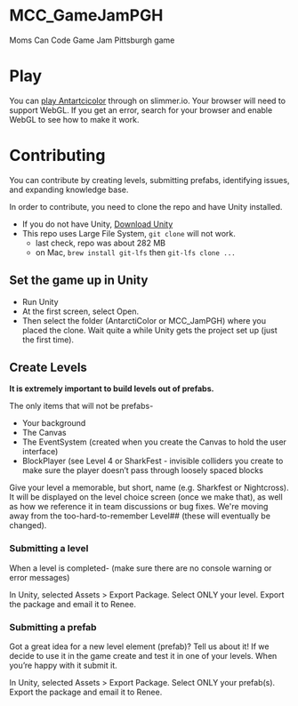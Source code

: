 ﻿# MCC_GameJamPGH
Moms Can Code Game Jam Pittsburgh game

# Play
You can [play Antartcicolor](https://simmer.io/@rlahoff/antarcticolor) through on slimmer.io. Your browser will need to support WebGL. If you get an error, search for your browser and enable WebGL to see how to make it work.

# Contributing
You can contribute by creating levels, submitting prefabs, identifying issues, and expanding knowledge base.

In order to contribute, you need to clone the repo and have Unity installed.

* If you do not have Unity, [Download Unity](https://store.unity.com/download?ref=personal)
* This repo uses Large File System, `git clone` will not work.
  - last check, repo was about 282 MB
  - on Mac, `brew install git-lfs` then `git-lfs clone ...`

## Set the game up in Unity
* Run Unity
* At the first screen, select Open.  
* Then select the folder (AntarctiColor or MCC_JamPGH) where you placed the clone.  Wait quite a while Unity gets the project set up (just the first time).

## Create Levels
**It is extremely important to build levels out of prefabs.**

The only items that will not be prefabs-
  * Your background
  * The Canvas
  * The EventSystem (created when you create the Canvas to hold the user interface)
  * BlockPlayer (see Level 4 or SharkFest - invisible colliders you create to make sure the player doesn’t pass through loosely spaced blocks

Give your level a memorable, but short, name (e.g. Sharkfest or Nightcross). It will be displayed on the level choice screen (once we make that), as well as how we reference it in team discussions or bug fixes.  We're moving away from the too-hard-to-remember Level## (these will eventually be changed).

### Submitting a level
When a level is completed- (make sure there are no console warning or error messages)

In Unity, selected Assets > Export Package.  Select ONLY your level.  Export the package and email it to Renee.

### Submitting a prefab
Got a great idea for a new level element (prefab)?  Tell us about it!  If we decide to use it in the game create and test it in one of your levels.  When you’re happy with it submit it.

In Unity, selected Assets > Export Package.  Select ONLY your prefab(s).  Export the package and email it to Renee.
